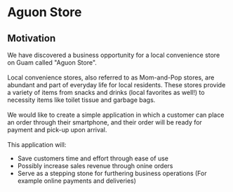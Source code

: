 # Aguon Store

## Motivation

We have discovered a business opportunity for a local convenience store on Guam called "Aguon Store". 
<br />
<br />
Local convenience stores, also referred to as Mom-and-Pop stores, are abundant and part of everyday life for local residents. These stores provide a variety of items from snacks and drinks (local favorites as well!) to necessity items like toilet tissue and garbage bags. 
 <br />
 <br />
We would like to create a simple application in which a customer can place an order through their smartphone, and their order will be ready for payment and pick-up upon arrival. 
<br />
<br />
This application will:
- Save customers time and effort through ease of use
- Possibly increase sales revenue through onine orders
- Serve as a stepping stone for furthering business operations (For example online payments and deliveries) 




